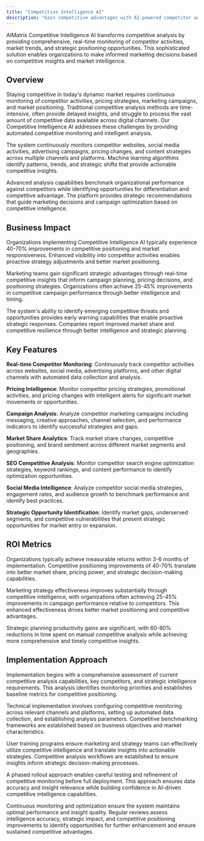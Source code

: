```yaml
---
title: "Competitive Intelligence AI"
description: "Gain competitive advantages with AI-powered competitor analysis, market intelligence, and strategic positioning insights for marketing optimization."
---
```


AIMatrix Competitive Intelligence AI transforms competitive analysis by providing comprehensive, real-time monitoring of competitor activities, market trends, and strategic positioning opportunities. This sophisticated solution enables organizations to make informed marketing decisions based on competitive insights and market intelligence.

## Overview

Staying competitive in today's dynamic market requires continuous monitoring of competitor activities, pricing strategies, marketing campaigns, and market positioning. Traditional competitive analysis methods are time-intensive, often provide delayed insights, and struggle to process the vast amount of competitive data available across digital channels. Our Competitive Intelligence AI addresses these challenges by providing automated competitive monitoring and intelligent analysis.

The system continuously monitors competitor websites, social media activities, advertising campaigns, pricing changes, and content strategies across multiple channels and platforms. Machine learning algorithms identify patterns, trends, and strategic shifts that provide actionable competitive insights.

Advanced analysis capabilities benchmark organizational performance against competitors while identifying opportunities for differentiation and competitive advantage. The platform provides strategic recommendations that guide marketing decisions and campaign optimization based on competitive intelligence.

## Business Impact

Organizations implementing Competitive Intelligence AI typically experience 40-70% improvements in competitive positioning and market responsiveness. Enhanced visibility into competitor activities enables proactive strategy adjustments and better market positioning.

Marketing teams gain significant strategic advantages through real-time competitive insights that inform campaign planning, pricing decisions, and positioning strategies. Organizations often achieve 25-45% improvements in competitive campaign performance through better intelligence and timing.

The system's ability to identify emerging competitive threats and opportunities provides early warning capabilities that enable proactive strategic responses. Companies report improved market share and competitive resilience through better intelligence and strategic planning.

## Key Features

**Real-time Competitor Monitoring**: Continuously track competitor activities across websites, social media, advertising platforms, and other digital channels with automated data collection and analysis.

**Pricing Intelligence**: Monitor competitor pricing strategies, promotional activities, and pricing changes with intelligent alerts for significant market movements or opportunities.

**Campaign Analysis**: Analyze competitor marketing campaigns including messaging, creative approaches, channel selection, and performance indicators to identify successful strategies and gaps.

**Market Share Analytics**: Track market share changes, competitive positioning, and brand sentiment across different market segments and geographies.

**SEO Competitive Analysis**: Monitor competitor search engine optimization strategies, keyword rankings, and content performance to identify optimization opportunities.

**Social Media Intelligence**: Analyze competitor social media strategies, engagement rates, and audience growth to benchmark performance and identify best practices.

**Strategic Opportunity Identification**: Identify market gaps, underserved segments, and competitive vulnerabilities that present strategic opportunities for market entry or expansion.

## ROI Metrics

Organizations typically achieve measurable returns within 3-6 months of implementation. Competitive positioning improvements of 40-70% translate into better market share, pricing power, and strategic decision-making capabilities.

Marketing strategy effectiveness improves substantially through competitive intelligence, with organizations often achieving 25-45% improvements in campaign performance relative to competitors. This enhanced effectiveness drives better market positioning and competitive advantages.

Strategic planning productivity gains are significant, with 60-80% reductions in time spent on manual competitive analysis while achieving more comprehensive and timely competitive insights.

## Implementation Approach

Implementation begins with a comprehensive assessment of current competitive analysis capabilities, key competitors, and strategic intelligence requirements. This analysis identifies monitoring priorities and establishes baseline metrics for competitive positioning.

Technical implementation involves configuring competitive monitoring across relevant channels and platforms, setting up automated data collection, and establishing analysis parameters. Competitive benchmarking frameworks are established based on business objectives and market characteristics.

User training programs ensure marketing and strategy teams can effectively utilize competitive intelligence and translate insights into actionable strategies. Competitive analysis workflows are established to ensure insights inform strategic decision-making processes.

A phased rollout approach enables careful testing and refinement of competitive monitoring before full deployment. This approach ensures data accuracy and insight relevance while building confidence in AI-driven competitive intelligence capabilities.

Continuous monitoring and optimization ensure the system maintains optimal performance and insight quality. Regular reviews assess intelligence accuracy, strategic impact, and competitive positioning improvements to identify opportunities for further enhancement and ensure sustained competitive advantages.